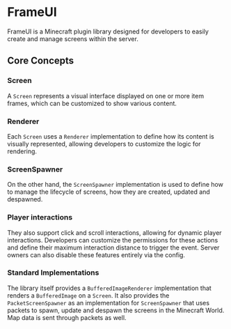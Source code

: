 # FrameUI
FrameUI is a Minecraft plugin library designed for developers to easily create and manage screens within the server.

## Core Concepts

### Screen
A `Screen` represents a visual interface displayed on one or more item frames,
which can be customized to show various content.

### Renderer
Each `Screen` uses a `Renderer` implementation to define how its content is 
visually represented, allowing developers to customize the logic for rendering.

### ScreenSpawner
On the other hand, the `ScreenSpawner` implementation is used to define how to
manage the lifecycle of screens, how they are created, updated and despawned.

### Player interactions
They also support click and scroll interactions, allowing for dynamic player 
interactions. Developers can customize the permissions for these actions and
define their maximum interaction distance to trigger the event. Server owners 
can also disable these features entirely via the config. 

### Standard Implementations
The library itself provides a `BufferedImageRenderer` implementation that renders a `BufferedImage` on a `Screen`. It also provides 
the `PacketScreenSpawner` as an implementation for `ScreenSpawner` that uses packets to spawn, update and despawn the screens in the Minecraft World.
Map data is sent through packets as well.
